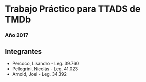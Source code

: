 ﻿# Trabajo Práctico para TTADS de TMDb
### 			Año 2017

## Integrantes

* Percoco, Lisandro - Leg. 39.760
* Pellegrini, Nicolás - Leg. 41.023
* Arnold, Joel - Leg. 34.392
